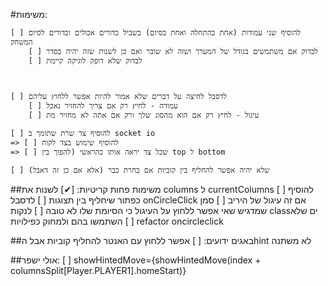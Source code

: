 #משימות:

	[ ] להוסיף שני עמודות (אחת בהתחלה ואחת בסיום) בשביל כדורים אכולים וכדורים לסיום המשחק
		[ ] לבדוק אם משתמשים בגודל של המערך ושזה לא שובר ואם כן לשנות שזה יהיה בסדר
		[ ] לבדוק שלא דופק לוגיקה קיימת

		

	[ ] לדסבל לחיצה על דברים שלא אמור להיות אפשר ללחוץ עליהם
		[ ] עמודה - לחיץ רק אם צריך להחזיר נאכל
		[ ] עיגול - לחיץ רק אם הוא מהסוג שלך ורק אם אתה לא מחזיר מת

	[ ] להוסיף צד שרת שתומך ב socket io
	=> [ ] להוסיף שימוש בצד לקוח
	=> [ ] שכל צד יראה אותו כהראשי (להפוך בין top ל bottom

	[ ] שלא יהיה אפשר להחליף בין קוביות אם בחרת כבר (אלא אם כן זה דאבל)

##משימות פחות קריטיות:
	[✔] לשנות את columns ל currentColumns
	[ ] להוסיף כפתור שיחליף בין תצוגות
	[ ] לדסבל onCircleClick אם זה עיגול של היריב
	[ ] סמן שמדגיש שאי אפשר ללחוץ על העיגול כי הסיומת שלו לא טובה
	[ ] לנקות classים שלא השתמשו בהם ולמחוק כפילויות
	[ ] refactor oncircleclick
	
##באגים ידועים:
	[ ] אפשר ללחוץ עם האנטר להחליף קוביות אבל הhint לא משתנה
	
##אולי ישפר:
	[ ] showHintedMove={showHintedMove(index + columnsSplit[Player.PLAYER1].homeStart)}
